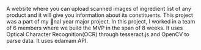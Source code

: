 A website where you can upload scanned images of ingredient list of any product and it will give you information about its constituents.
This project was a part of my nal year major project. In this project, I worked in a team of 6 members where we build the MVP in the span of 8 weeks.
It uses Optical Character Recognition(OCR) through tesseract.js and OpenCV to parse data.
It uses edamam API.
